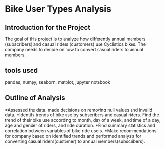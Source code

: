 # Bike User Types Analysis

 ## Introduction for the Project
 
 The goal of this project is to analyze how differently annual members (subscribers) and casual riders (customers) use Cyclistics bikes.
 The company needs to decide on how to convert casual riders to annual members.
 
 ## tools used
 pandas, numpy, seaborn, matplot, jupyter notebook
 
 ## Outline of Analysis
 *Assessed the data, made decisions on removing null values and invalid data.
 *Identify trends of bike use by subscribers and casual riders. Find the trend of their bike use according to month, day of a week, and time of a day, age and gender of riders, and
 ride duration.
 *Find summary statistics and correlation between variables of bike ride users.
 *Make recommendations for company based on identified trends and performed analysis for converting casual riders(customer) to annual members(subscribers).
